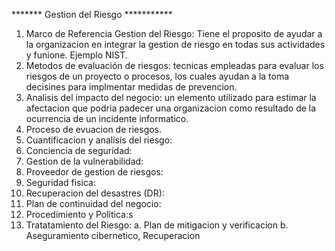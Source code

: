 ******* Gestion del Riesgo ***********
1. Marco de Referencia Gestion del Riesgo: Tiene el proposito de ayudar a la organizacion en integrar la gestion de riesgo en todas sus actividades y funione. Ejemplo NIST.
2. Metodos de evaluación de riesgos: tecnicas empleadas para evaluar los riesgos de un proyecto o procesos, los cuales ayudan a la toma decisines para implmentar medidas de prevencion.
3. Analisis del impacto del negocio: un elemento utilizado para estimar la afectacion que podria padecer una organizacion como resultado de la ocurrencia de un incidente informatico.
4. Proceso de evuacion de riesgos.
5. Cuantificacion y analisis del riesgo:
6. Conciencia de seguridad:
7. Gestion de la vulnerabilidad:
8. Proveedor de gestion de riesgos:
9. Seguridad fisica:
10. Recuperacion del desastres (DR):
11. Plan de continuidad del negocio:
12. Procedimiento y Politica:s
13. Tratatamiento del Riesgo:
        a. Plan de mitigacion y verificacion
        b. Aseguramiento cibernetico, Recuperacion


